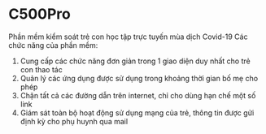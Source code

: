 # C500Pro
Phần mềm kiểm soát trẻ con học tập trực tuyến mùa dịch Covid-19 
Các chức năng của phần mềm:
1. Cung cấp các chức năng đơn giản trong 1 giao diện duy nhất cho trẻ con thao tác
2. Quản lý các ứng dụng được sử dụng trong khoảng thời gian bố mẹ cho phép
3. Chặn tất cả các đường dẫn trên internet, chỉ cho dùng hạn chế một số link 
4. Giám sát toàn bộ hoạt động sử dụng mạng của trẻ, thông tin được gửi định kỳ cho phụ huynh qua mail



